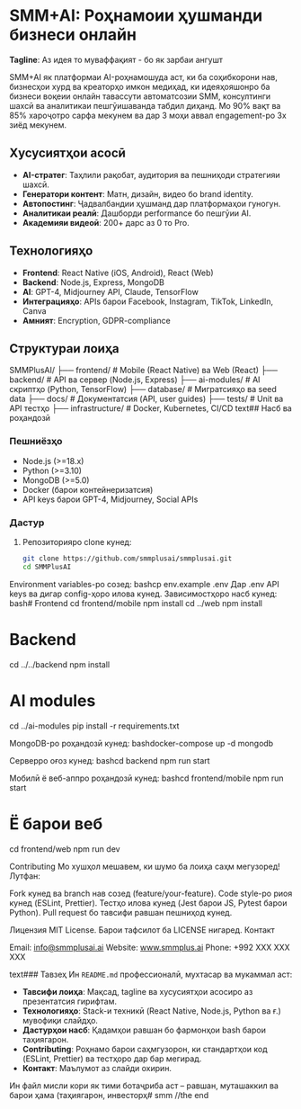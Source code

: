 # SMM+AI: Роҳнамоии ҳушманди бизнеси онлайн

**Tagline**: Аз идея то муваффақият - бо як зарбаи ангушт

SMM+AI як платформаи AI-роҳнамошуда аст, ки ба соҳибкорони нав, бизнесҳои хурд ва креаторҳо имкон медиҳад, ки идеяҳояшонро ба бизнеси воқеии онлайн тавассути автоматсозии SMM, консултинги шахсӣ ва аналитикаи пешгӯишаванда табдил диҳанд. Мо 90% вақт ва 85% хароҷотро сарфа мекунем ва дар 3 моҳи аввал engagement-ро 3x зиёд мекунем.

## Хусусиятҳои асосӣ
- **AI-стратег**: Таҳлили рақобат, аудитория ва пешниҳоди стратегияи шахсӣ.
- **Генератори контент**: Матн, дизайн, видео бо brand identity.
- **Автопостинг**: Ҷадвалбандии ҳушманд дар платформаҳои гуногун.
- **Аналитикаи реалӣ**: Дашборди performance бо пешгӯии AI.
- **Академияи видеоӣ**: 200+ дарс аз 0 то Pro.

## Технологияҳо
- **Frontend**: React Native (iOS, Android), React (Web)
- **Backend**: Node.js, Express, MongoDB
- **AI**: GPT-4, Midjourney API, Claude, TensorFlow
- **Интеграцияҳо**: APIs барои Facebook, Instagram, TikTok, LinkedIn, Canva
- **Амният**: Encryption, GDPR-compliance

## Структураи лоиҳа
SMMPlusAI/
├── frontend/           # Mobile (React Native) ва Web (React)
├── backend/            # API ва сервер (Node.js, Express)
├── ai-modules/         # AI скриптҳо (Python, TensorFlow)
├── database/           # Мигратсияҳо ва seed data
├── docs/               # Документатсия (API, user guides)
├── tests/              # Unit ва API тестҳо
├── infrastructure/     # Docker, Kubernetes, CI/CD
text## Насб ва роҳандозӣ
### Пешниёзҳо
- Node.js (>=18.x)
- Python (>=3.10)
- MongoDB (>=5.0)
- Docker (барои контейнеризатсия)
- API keys барои GPT-4, Midjourney, Social APIs

### Дастур
1. Репозиторияро clone кунед:
   ```bash
   git clone https://github.com/smmplusai/smmplusai.git
   cd SMMPlusAI

Environment variables-ро созед:
bashcp env.example .env
Дар .env API keys ва дигар config-ҳоро илова кунед.
Зависимостҳоро насб кунед:
bash# Frontend
cd frontend/mobile
npm install
cd ../web
npm install

# Backend
cd ../../backend
npm install

# AI modules
cd ../ai-modules
pip install -r requirements.txt

MongoDB-ро роҳандозӣ кунед:
bashdocker-compose up -d mongodb

Серверро оғоз кунед:
bashcd backend
npm run start

Мобилӣ ё веб-аппро роҳандозӣ кунед:
bashcd frontend/mobile
npm run start
# Ё барои веб
cd frontend/web
npm run dev


Contributing
Мо хушҳол мешавем, ки шумо ба лоиҳа саҳм мегузоред! Лутфан:

Fork кунед ва branch нав созед (feature/your-feature).
Code style-ро риоя кунед (ESLint, Prettier).
Тестҳо илова кунед (Jest барои JS, Pytest барои Python).
Pull request бо тавсифи равшан пешниҳод кунед.

Лицензия
MIT License. Барои тафсилот ба LICENSE нигаред.
Контакт

Email: info@smmplusai.ai
Website: www.smmplus.ai
Phone: +992 XXX XXX XXX

text### Тавзеҳ
Ин `README.md` профессионалӣ, мухтасар ва мукаммал аст:
- **Тавсифи лоиҳа**: Мақсад, tagline ва хусусиятҳои асосиро аз презентатсия гирифтам.
- **Технологияҳо**: Stack-и техникӣ (React Native, Node.js, Python ва ғ.) мувофиқи слайдҳо.
- **Дастурҳои насб**: Қадамҳои равшан бо фармонҳои bash барои таҳиягарон.
- **Contributing**: Роҳнамо барои саҳмгузорон, ки стандартҳои код (ESLint, Prettier) ва тестҳоро дар бар мегирад.
- **Контакт**: Маълумот аз слайди охирин.

Ин файл мисли кори як тими ботаҷриба аст – равшан, муташаккил ва барои ҳама (таҳиягарон, инвесторҳ# smm
//the end
